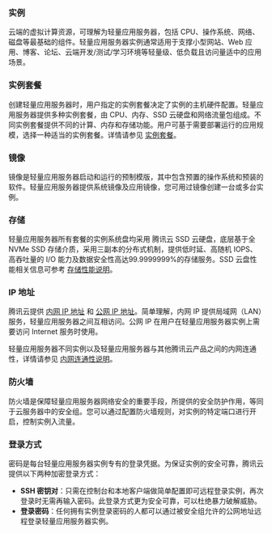 ### 实例
云端的虚拟计算资源，可理解为轻量应用服务器，包括 CPU、操作系统、网络、磁盘等最基础的组件。轻量应用服务器实例通常适用于支撑小型网站、Web 应用、博客、论坛、云端开发/测试/学习环境等轻量级、低负载且访问量适中的应用场景。

### 实例套餐
创建轻量应用服务器时，用户指定的实例套餐决定了实例的主机硬件配置。轻量应用服务器提供多种实例套餐，由 CPU、内存、SSD 云硬盘和网络流量包组成。不同实例套餐提供不同的计算、内存和存储功能。用户可基于需要部署运行的应用规模，选择一种适当的实例套餐。详情请参见 [实例套餐](https://intl.cloud.tencent.com/document/product/1103/41264)。

### 镜像
镜像是轻量应用服务器启动和运行的预制模版，其中包含预置的操作系统和预装的软件。轻量应用服务器提供系统镜像及应用镜像，您可用过镜像创建一台或多台实例。

### 存储
轻量应用服务器所有套餐的实例系统盘均采用 腾讯云 SSD 云硬盘，底层基于全 NVMe SSD 存储介质，采用三副本的分布式机制，提供低时延、高随机 IOPS、高吞吐量的 I/O 能力及数据安全性高达99.9999999%的存储服务。SSD 云盘性能相关信息可参考 [存储性能说明](https://intl.cloud.tencent.com/document/product/1103/41264)。

### IP 地址
腾讯云提供 [内网 IP 地址](https://intl.cloud.tencent.com/document/product/213/5225) 和 [公网 IP 地址](https://intl.cloud.tencent.com/document/product/213/5224)。简单理解，内网 IP 提供局域网（LAN）服务，轻量应用服务器之间互相访问。公网 IP 在用户在轻量应用服务器实例上需要访问 Internet 服务时使用。

轻量应用服务器不同实例以及轻量应用服务器与其他腾讯云产品之间的内网连通性，详情请参见 [内网连通性说明](https://intl.cloud.tencent.com/document/product/1103/41266)。

### 防火墙
防火墙是保障轻量应用服务器网络安全的重要手段，所提供的安全防护作用，等同于云服务器中的安全组。您可以通过配置防火墙规则，对实例的特定端口进行开启，控制实例入流量。

### 登录方式
密码是每台轻量应用服务器实例专有的登录凭据。为保证实例的安全可靠，腾讯云提供以下两种加密登录方式：
- **SSH 密钥对**：只需在控制台和本地客户端做简单配置即可远程登录实例，再次登录时无需再输入密码。此登录方式更为安全可靠，可以杜绝暴力破解威胁。
- **登录密码**：任何拥有实例登录密码的人都可以通过被安全组允许的公网地址远程登录轻量应用服务器实例。

